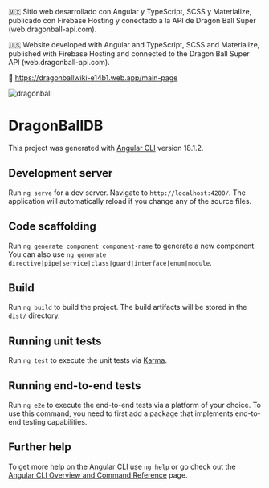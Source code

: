 🇲🇽 Sitio web desarrollado con Angular y TypeScript, SCSS y Materialize, publicado con Firebase Hosting y conectado a la API de Dragon Ball Super (web.dragonball-api.com).

🇺🇸 Website developed with Angular and TypeScript, SCSS and Materialize, published with Firebase Hosting and connected to the Dragon Ball Super API (web.dragonball-api.com).

🔗 https://dragonballwiki-e14b1.web.app/main-page

![dragonball](https://github.com/user-attachments/assets/1584cbf7-0535-4c41-874e-1d605b7cfc60)


# DragonBallDB

This project was generated with [Angular CLI](https://github.com/angular/angular-cli) version 18.1.2.

## Development server

Run `ng serve` for a dev server. Navigate to `http://localhost:4200/`. The application will automatically reload if you change any of the source files.

## Code scaffolding

Run `ng generate component component-name` to generate a new component. You can also use `ng generate directive|pipe|service|class|guard|interface|enum|module`.

## Build

Run `ng build` to build the project. The build artifacts will be stored in the `dist/` directory.

## Running unit tests

Run `ng test` to execute the unit tests via [Karma](https://karma-runner.github.io).

## Running end-to-end tests

Run `ng e2e` to execute the end-to-end tests via a platform of your choice. To use this command, you need to first add a package that implements end-to-end testing capabilities.

## Further help

To get more help on the Angular CLI use `ng help` or go check out the [Angular CLI Overview and Command Reference](https://angular.dev/tools/cli) page.
